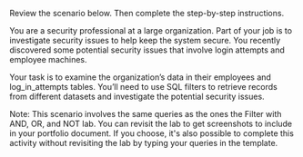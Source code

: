 Review the scenario below. Then complete the step-by-step instructions.

You are a security professional at a large organization. Part of your job is to investigate security issues to help keep the system secure. You recently discovered some potential security issues that involve login attempts and employee machines.

Your task is to examine the organization’s data in their employees and log_in_attempts tables. You’ll need to use SQL filters to retrieve records from different datasets and investigate the potential security issues.

Note: This scenario involves the same queries as the ones the 
Filter with AND, OR, and NOT
 lab. You can revisit the lab to get screenshots to include in your portfolio document. If you choose, it's also possible to complete this activity without revisiting the lab by typing your queries in the template.
